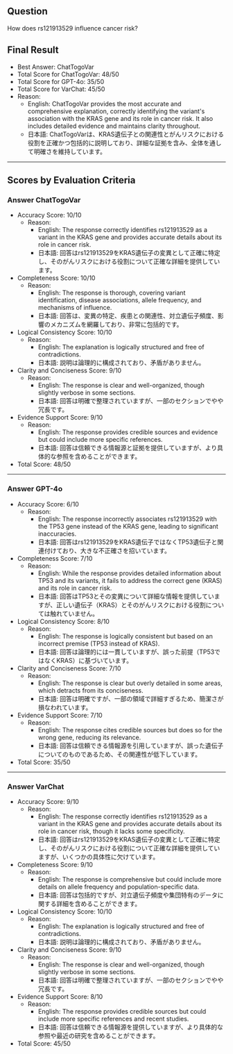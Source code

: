 ## Question

How does rs121913529 influence cancer risk?

## Final Result

- Best Answer: ChatTogoVar
- Total Score for ChatTogoVar: 48/50
- Total Score for GPT-4o: 35/50
- Total Score for VarChat: 45/50
- Reason:
  - English: ChatTogoVar provides the most accurate and comprehensive explanation, correctly identifying the variant's association with the KRAS gene and its role in cancer risk. It also includes detailed evidence and maintains clarity throughout.
  - 日本語: ChatTogoVarは、KRAS遺伝子との関連性とがんリスクにおける役割を正確かつ包括的に説明しており、詳細な証拠を含み、全体を通して明確さを維持しています。

---

## Scores by Evaluation Criteria

### Answer ChatTogoVar
- Accuracy Score: 10/10
  - Reason: 
    - English: The response correctly identifies rs121913529 as a variant in the KRAS gene and provides accurate details about its role in cancer risk.
    - 日本語: 回答はrs121913529をKRAS遺伝子の変異として正確に特定し、そのがんリスクにおける役割について正確な詳細を提供しています。
- Completeness Score: 10/10
  - Reason: 
    - English: The response is thorough, covering variant identification, disease associations, allele frequency, and mechanisms of influence.
    - 日本語: 回答は、変異の特定、疾患との関連性、対立遺伝子頻度、影響のメカニズムを網羅しており、非常に包括的です。
- Logical Consistency Score: 10/10
  - Reason: 
    - English: The explanation is logically structured and free of contradictions.
    - 日本語: 説明は論理的に構成されており、矛盾がありません。
- Clarity and Conciseness Score: 9/10
  - Reason: 
    - English: The response is clear and well-organized, though slightly verbose in some sections.
    - 日本語: 回答は明確で整理されていますが、一部のセクションでやや冗長です。
- Evidence Support Score: 9/10
  - Reason: 
    - English: The response provides credible sources and evidence but could include more specific references.
    - 日本語: 回答は信頼できる情報源と証拠を提供していますが、より具体的な参照を含めることができます。
- Total Score: 48/50

---

### Answer GPT-4o
- Accuracy Score: 6/10
  - Reason: 
    - English: The response incorrectly associates rs121913529 with the TP53 gene instead of the KRAS gene, leading to significant inaccuracies.
    - 日本語: 回答はrs121913529をKRAS遺伝子ではなくTP53遺伝子と関連付けており、大きな不正確さを招いています。
- Completeness Score: 7/10
  - Reason: 
    - English: While the response provides detailed information about TP53 and its variants, it fails to address the correct gene (KRAS) and its role in cancer risk.
    - 日本語: 回答はTP53とその変異について詳細な情報を提供していますが、正しい遺伝子（KRAS）とそのがんリスクにおける役割については触れていません。
- Logical Consistency Score: 8/10
  - Reason: 
    - English: The response is logically consistent but based on an incorrect premise (TP53 instead of KRAS).
    - 日本語: 回答は論理的には一貫していますが、誤った前提（TP53ではなくKRAS）に基づいています。
- Clarity and Conciseness Score: 7/10
  - Reason: 
    - English: The response is clear but overly detailed in some areas, which detracts from its conciseness.
    - 日本語: 回答は明確ですが、一部の領域で詳細すぎるため、簡潔さが損なわれています。
- Evidence Support Score: 7/10
  - Reason: 
    - English: The response cites credible sources but does so for the wrong gene, reducing its relevance.
    - 日本語: 回答は信頼できる情報源を引用していますが、誤った遺伝子についてのものであるため、その関連性が低下しています。
- Total Score: 35/50

---

### Answer VarChat
- Accuracy Score: 9/10
  - Reason: 
    - English: The response correctly identifies rs121913529 as a variant in the KRAS gene and provides accurate details about its role in cancer risk, though it lacks some specificity.
    - 日本語: 回答はrs121913529をKRAS遺伝子の変異として正確に特定し、そのがんリスクにおける役割について正確な詳細を提供していますが、いくつかの具体性に欠けています。
- Completeness Score: 9/10
  - Reason: 
    - English: The response is comprehensive but could include more details on allele frequency and population-specific data.
    - 日本語: 回答は包括的ですが、対立遺伝子頻度や集団特有のデータに関する詳細を含めることができます。
- Logical Consistency Score: 10/10
  - Reason: 
    - English: The explanation is logically structured and free of contradictions.
    - 日本語: 説明は論理的に構成されており、矛盾がありません。
- Clarity and Conciseness Score: 9/10
  - Reason: 
    - English: The response is clear and well-organized, though slightly verbose in some sections.
    - 日本語: 回答は明確で整理されていますが、一部のセクションでやや冗長です。
- Evidence Support Score: 8/10
  - Reason: 
    - English: The response provides credible sources but could include more specific references and recent studies.
    - 日本語: 回答は信頼できる情報源を提供していますが、より具体的な参照や最近の研究を含めることができます。
- Total Score: 45/50